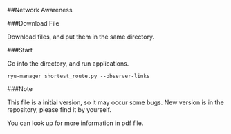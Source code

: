##Network Awareness

###Download File

Download files, and put them in the same directory.

###Start

Go into the directory, and run applications.

	ryu-manager shortest_route.py --observer-links

###Note

This file is a initial version, so it may occur some bugs.
New version is in the repository, please find it by yourself.

You can look up for more information in pdf file.
